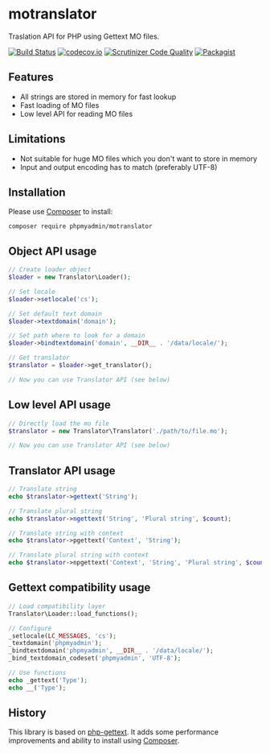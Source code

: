 # motranslator

Traslation API for PHP using Gettext MO files.

[![Build Status](https://travis-ci.org/phpmyadmin/motranslator.svg?branch=master)](https://travis-ci.org/phpmyadmin/motranslator)
[![codecov.io](https://codecov.io/github/phpmyadmin/motranslator/coverage.svg?branch=master)](https://codecov.io/github/phpmyadmin/motranslator?branch=master)
[![Scrutinizer Code Quality](https://scrutinizer-ci.com/g/phpmyadmin/motranslator/badges/quality-score.png?b=master)](https://scrutinizer-ci.com/g/phpmyadmin/motranslator/?branch=master)
[![Packagist](https://img.shields.io/packagist/dt/phpmyadmin/motranslator.svg)](https://packagist.org/packages/phpmyadmin/motranslator)

## Features

* All strings are stored in memory for fast lookup
* Fast loading of MO files
* Low level API for reading MO files

## Limitations

* Not suitable for huge MO files which you don't want to store in memory
* Input and output encoding has to match (preferably UTF-8)

## Installation

Please use [Composer][1] to install:

```
composer require phpmyadmin/motranslator
```

## Object API usage

```php
// Create loader object
$loader = new Translator\Loader();

// Set locale
$loader->setlocale('cs');

// Set default text domain
$loader->textdomain('domain');

// Set path where to look for a domain
$loader->bindtextdomain('domain', __DIR__ . '/data/locale/');

// Get translator
$translator = $loader->get_translator();

// Now you can use Translator API (see below)
```

## Low level API usage

```php
// Directly load the mo file
$translator = new Translator\Translator('./path/to/file.mo');

// Now you can use Translator API (see below)
```

## Translator API usage

```php
// Translate string
echo $translator->gettext('String');

// Translate plural string
echo $translator->ngettext('String', 'Plural string', $count);

// Translate string with context
echo $translator->pgettext('Context', 'String');

// Translate plural string with context
echo $translator->npgettext('Context', 'String', 'Plural string', $count);
```

## Gettext compatibility usage

```php
// Load compatibility layer
Translator\Loader::load_functions();

// Configure
_setlocale(LC_MESSAGES, 'cs');
_textdomain('phpmyadmin');
_bindtextdomain('phpmyadmin', __DIR__ . '/data/locale/');
_bind_textdomain_codeset('phpmyadmin', 'UTF-8');

// Use functions
echo _gettext('Type');
echo __('Type');
```

## History

This library is based on [php-gettext](https://launchpad.net/php-gettext). It
adds some performance improvements and ability to install using [Composer][1].

[1]:https://getcomposer.org/
